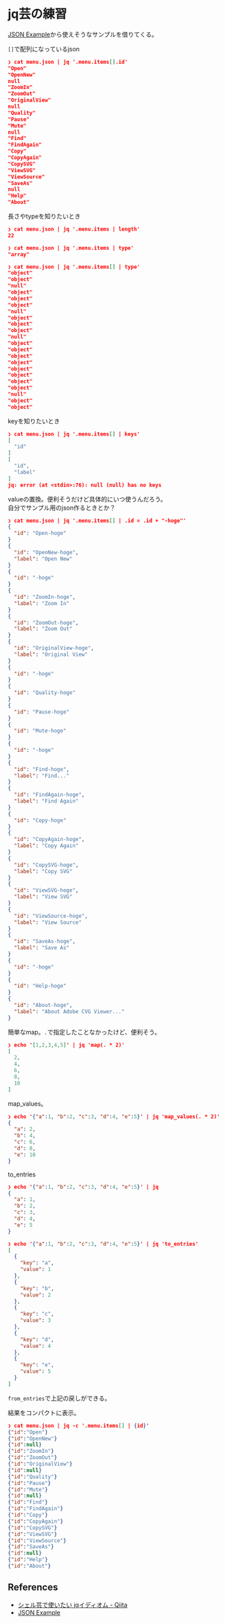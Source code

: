 # jq芸の練習

[JSON Example](https://json.org/example.html)から使えそうなサンプルを借りてくる。

`[]`で配列になっているjson

```json
❯ cat menu.json | jq '.menu.items[].id'
"Open"
"OpenNew"
null
"ZoomIn"
"ZoomOut"
"OriginalView"
null
"Quality"
"Pause"
"Mute"
null
"Find"
"FindAgain"
"Copy"
"CopyAgain"
"CopySVG"
"ViewSVG"
"ViewSource"
"SaveAs"
null
"Help"
"About"
```

長さやtypeを知りたいとき

```json
❯ cat menu.json | jq '.menu.items | length'
22

❯ cat menu.json | jq '.menu.items | type'
"array"

❯ cat menu.json | jq '.menu.items[] | type'
"object"
"object"
"null"
"object"
"object"
"object"
"null"
"object"
"object"
"object"
"null"
"object"
"object"
"object"
"object"
"object"
"object"
"object"
"object"
"null"
"object"
"object"
```

keyを知りたいとき

```json
❯ cat menu.json | jq '.menu.items[] | keys'
[
  "id"
]
[
  "id",
  "label"
]
jq: error (at <stdin>:76): null (null) has no keys
```

valueの置換。便利そうだけど具体的にいつ使うんだろう。  
自分でサンプル用のjson作るときとか？

```json
❯ cat menu.json | jq '.menu.items[] | .id = .id + "-hoge"'
{
  "id": "Open-hoge"
}
{
  "id": "OpenNew-hoge",
  "label": "Open New"
}
{
  "id": "-hoge"
}
{
  "id": "ZoomIn-hoge",
  "label": "Zoom In"
}
{
  "id": "ZoomOut-hoge",
  "label": "Zoom Out"
}
{
  "id": "OriginalView-hoge",
  "label": "Original View"
}
{
  "id": "-hoge"
}
{
  "id": "Quality-hoge"
}
{
  "id": "Pause-hoge"
}
{
  "id": "Mute-hoge"
}
{
  "id": "-hoge"
}
{
  "id": "Find-hoge",
  "label": "Find..."
}
{
  "id": "FindAgain-hoge",
  "label": "Find Again"
}
{
  "id": "Copy-hoge"
}
{
  "id": "CopyAgain-hoge",
  "label": "Copy Again"
}
{
  "id": "CopySVG-hoge",
  "label": "Copy SVG"
}
{
  "id": "ViewSVG-hoge",
  "label": "View SVG"
}
{
  "id": "ViewSource-hoge",
  "label": "View Source"
}
{
  "id": "SaveAs-hoge",
  "label": "Save As"
}
{
  "id": "-hoge"
}
{
  "id": "Help-hoge"
}
{
  "id": "About-hoge",
  "label": "About Adobe CVG Viewer..."
}
```

簡単なmap。`.`で指定したことなかったけど、便利そう。

```json
❯ echo '[1,2,3,4,5]' | jq 'map(. * 2)'
[
  2,
  4,
  6,
  8,
  10
]
```

map_values。

```json
❯ echo '{"a":1, "b":2, "c":3, "d":4, "e":5}' | jq 'map_values(. * 2)'
{
  "a": 2,
  "b": 4,
  "c": 6,
  "d": 8,
  "e": 10
}
```

to_entries

```json
❯ echo '{"a":1, "b":2, "c":3, "d":4, "e":5}' | jq
{
  "a": 1,
  "b": 2,
  "c": 3,
  "d": 4,
  "e": 5
}

❯ echo '{"a":1, "b":2, "c":3, "d":4, "e":5}' | jq 'to_entries'
[
  {
    "key": "a",
    "value": 1
  },
  {
    "key": "b",
    "value": 2
  },
  {
    "key": "c",
    "value": 3
  },
  {
    "key": "d",
    "value": 4
  },
  {
    "key": "e",
    "value": 5
  }
]
```

`from_entries`で上記の戻しができる。


結果をコンパクトに表示。

```json
❯ cat menu.json | jq -c '.menu.items[] | {id}'
{"id":"Open"}
{"id":"OpenNew"}
{"id":null}
{"id":"ZoomIn"}
{"id":"ZoomOut"}
{"id":"OriginalView"}
{"id":null}
{"id":"Quality"}
{"id":"Pause"}
{"id":"Mute"}
{"id":null}
{"id":"Find"}
{"id":"FindAgain"}
{"id":"Copy"}
{"id":"CopyAgain"}
{"id":"CopySVG"}
{"id":"ViewSVG"}
{"id":"ViewSource"}
{"id":"SaveAs"}
{"id":null}
{"id":"Help"}
{"id":"About"}
```


## References
- [シェル芸で使いたい jqイディオム \- Qiita](https://qiita.com/nmrmsys/items/5b4a4bd2e3909db161b1)
- [JSON Example](https://json.org/example.html)